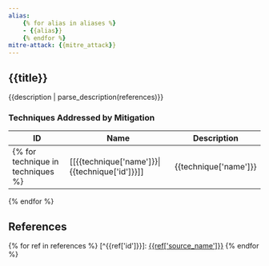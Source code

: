 ```yaml
---
alias:
    {% for alias in aliases %}
    - {{alias}}
    {% endfor %}
mitre-attack: {{mitre_attack}}
---
```


## {{title}}

{{description | parse_description(references)}}

### Techniques Addressed by Mitigation
| ID | Name | Description |
| --- | --- | --- |
{% for technique in techniques %}| [[{{technique['name']}}\|{{technique['id']}}]] | {{technique['name']}} | {{ technique['description'] | parse_description(references) }} |
{% endfor %}

## References
{% for ref in references %}
[^{{ref['id']}}]: [{{ref['source_name']}}]({{ref['url']}})
{% endfor %}

